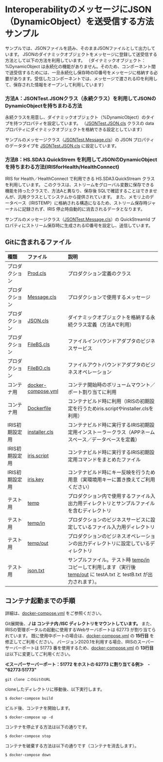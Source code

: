 # InteroperabilityのメッセージにJSON（DynamicObject）を送受信する方法サンプル

サンプルでは、JSONファイルを読み、そのままJSONファイルとして出力しています。
JSONのダイナミックオブジェクトをメッセージに登録して送受信する方法として以下の方法を利用しています。
（ダイナミックオブジェクト：%DynamicObject は永続化の機能がありません。そのため、コンポーネント間で送受信するためには、一旦永続化し保存時のID番号をメッセージに格納する必要があります。受信したコンポーネントでは、メッセージで渡されるIDを利用して、保存された情報をオープンして利用しています）

### 方法A：JSONTest.JSONクラス（永続クラス）を利用してJSONのDynamicObjectを持ちまわる方法

永続クラスを用意し、ダイナミックオブジェクト（%DynamicObject）のタイプを持つプロパティを設定しています。
（[JSONTest.JSON.cls](/src/JSONTest/JSON.cls) クラスの data プロパティにダイナミックオブジェクトを格納できる設定としています）

サンプルのメッセージクラス（[JSONTest.Message.cls](/src/JSONTest/Message.cls)）の JSON プロパティのデータタイプを [JSONTest.JSON.cls](/src/JSONTest.JSON.cls) に設定しています。


### 方法B：HS.SDA3.QuickStrem を利用してJSONのDynamicObjectを持ちまわる方法(IRISforHealth/HealthConnect)

IRIS for Health／HealthConnect で利用できる HS.SDA3.QuickStream クラスを利用しています。
このクラスは、ストリームをグローバル変数に保存できる機能を持ったクラスで、方法Aと異なり、保存後 SQLで確認することはできませんが、汎用クラスとしてシステムから提供されています。
また、メモリ上のデータベース（IRISTEMP）に格納される構造になるため、ストリーム保存時ジャーナルに記録されず、IRIS 停止時自動的に消去されるデータとなります。

サンプルのメッセージクラス（[JSONTest.Message.cls](/src/JSONTest/Message.cls)）の QuickStreamId プロパティにストリーム保存時に生成されるID番号を設定し、送信しています。


## Gitに含まれるファイル

|種類|ファイル|説明|
|:--|:--|:--|
|プロダクション|[Prod.cls](/src/JSONTest/Prod.cls)|プロダクション定義のクラス|
|プロダクション|[Message.cls](/src/JSONTest/Message.cls)|プロダクションで使用するメッセージ|
|プロダクション|[JSON.cls](/src/JSONTest/JSON.cls)|ダイナミックオブジェクトを格納する永続クラス定義（方法Aで利用）|
|プロダクション|[FileBS.cls](/src/JSONTest/FileBS.cls)|ファイルインバウンドアダプタのビジネスサービス|
|プロダクション|[FileBO.cls](/src/JSONTest/FileBO.cls)|ファイルアウトバウンドアダプタのビジネスオペレーション|
|コンテナ用|[docker-compose.yml](/src/docker-compose.yml)|コンテナ開始時のボリュームマウント／ポート割り当てに利用|
|コンテナ用|[Dockerfile](/src/Dockerfile)|コンテナビルド時に利用（IRISの初期設定を行うためiris.scriptやinstaller.clsを利用）|
|IRIS初期設定用|[installer.cls](/src/installer.cls)|コンテナビルド時に実行するIRIS初期設定用インストーラークラス（APPネームスペース／データベースを定義）|
|IRIS初期設定用|[iris.script](/src/iris.script)|コンテナビルド時に実行するIRIS初期設定用コマンドをまとめたファイル|
|IRIS初期設定用|[iris.key](/src/iris.key)|コンテナビルド時にキー反映を行うため用意（実環境用キーに置き換えてご利用ください）|
|テスト用|[temp](/src/temp)|プロダクション内で使用するファイル入出力用ディレクトリとサンプルファイルを含むディレクトリ|
|テスト用|[temp/in](/src/temp/in)|プロダクションのビジネスサービスに設定しているファイル入力用ディレクトリ|
|テスト用|[temp/out](/src/temp/out)|プロダクションのビジネスオペレーションの出力ディレクトリに設定しているディレクトリ|
|テスト用|[json.txt](/src/temp/json.txt)|サンプルファイル。テスト時 [temp/in](/src/temp/in) コピーして利用します（実行後 [temp/out](/src/temp/out) に testA.txt と testB.txt が出力されます）。|

## コンテナ起動までの手順
詳細は、[docker-compose.yml](./docker-compose.yml) をご参照ください。

Git展開後、**./ は コンテナ内 /ISC ディレクトリをマウントしています。**
また、IRISの管理ポータルの起動に使用するWebサーバポートは 62773 が割り当てられています。
既に使用中ポートの場合は、[docker-compose.yml](./docker-compose.yml) の **15行目** を修正してご利用ください。
バージョン2020.1を利用する場合、IRISのスーパーサーバーポートは 51773 番を使用するため、[docker-compose.yml](./docker-compose.yml) の **13行目** は以下に変更してご利用ください。

**≪スーパーサーバーポート：51772 をホストの 62773 に割り当てる例≫　- "62773:51773"**

```
git clone このGitのURL
```
cloneしたディレクトリに移動後、以下実行します。

```
$ docker-compose build
```
ビルド後、コンテナを開始します。
```
$ docker-compose up -d
```
コンテナを停止する方法は以下の通りです。
```
$ docker-compose stop
```
コンテナを破棄する方法は以下の通りです（コンテナを消去します）。
```
$ docker-compose down
```

